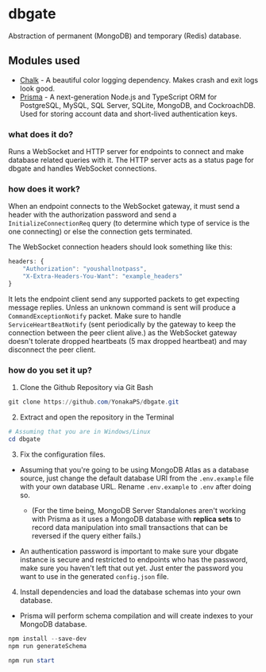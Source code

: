 # dbgate
Abstraction of permanent (MongoDB) and temporary (Redis) database.

## Modules used
- [Chalk](https://npmjs.com/package/chalk) - A beautiful color logging dependency. Makes crash and exit logs look good.
- [Prisma](https://prisma.io) - A next-generation Node.js and TypeScript ORM for PostgreSQL, MySQL, SQL Server, SQLite, MongoDB, and CockroachDB. Used for storing account data and short-lived authentication keys.

### what does it do?
Runs a WebSocket and HTTP server for endpoints to connect and make database related queries with it.
The HTTP server acts as a status page for dbgate and handles WebSocket connections.
⠀
### how does it work?
When an endpoint connects to the WebSocket gateway, it must send a header with the authorization password and send a `InitializeConnectionReq` query (to determine which type of service is the one connecting) or else the connection gets terminated.

The WebSocket connection headers should look something like this:
```js
headers: {
	"Authorization": "youshallnotpass",
	"X-Extra-Headers-You-Want": "example_headers"
}
```

It lets the endpoint client send any supported packets to get expecting message replies. Unless an unknown command is sent will produce a `CommandExceptionNotify` packet. Make sure to handle `ServiceHeartBeatNotify` (sent periodically by the gateway to keep the connection between the peer client alive.) as the WebSocket gateway doesn't tolerate dropped heartbeats (5 max dropped heartbeat) and may disconnect the peer client.

### how do you set it up?
1. Clone the Github Repository via Git Bash

```powershell
git clone https://github.com/YonakaPS/dbgate.git
```

2. Extract and open the repository in the Terminal

```powershell
# Assuming that you are in Windows/Linux
cd dbgate
```

3. Fix the configuration files.
- Assuming that you're going to be using MongoDB Atlas as a database source, just change the default database URI from the `.env.example` file with your own database URL. Rename `.env.example` to `.env` after doing so.
	- (For the time being, MongoDB Server Standalones aren't working with Prisma as it uses a MongoDB database with **replica sets** to record data manipulation into small transactions that can be reversed if the query either fails.)

- An authentication password is important to make sure your dbgate instance is secure and restricted to endpoints who has the password, make sure you haven't left that out yet. Just enter the password you want to use in the generated `config.json` file.

4. Install dependencies and load the database schemas into your own database.
- Prisma will perform schema compilation and will create indexes to your MongoDB database.

```powershell
npm install --save-dev
npm run generateSchema
```

```powershell
npm run start
```